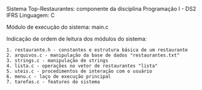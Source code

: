 Sistema Top-Restaurantes: componente da disciplina Programação I - DS2 IFRS
Linguagem: C

Módulo de execução do sistema: main.c

Indicação de ordem de leitura dos módulos do sistema:

    1. restaurante.h - constantes e estrutura básica de um restaurante
    2. arquivos.c - manipulação da base de dados "restaurantes.txt"
    3. strings.c - manipulação de strings 
    4. lista.c - operações no vetor de restaurantes "lista"
    5. uteis.c - procedimentos de interação com o usuário
    6. menu.c - laço de execução principal
    7. tarefas.c - features do sistema
